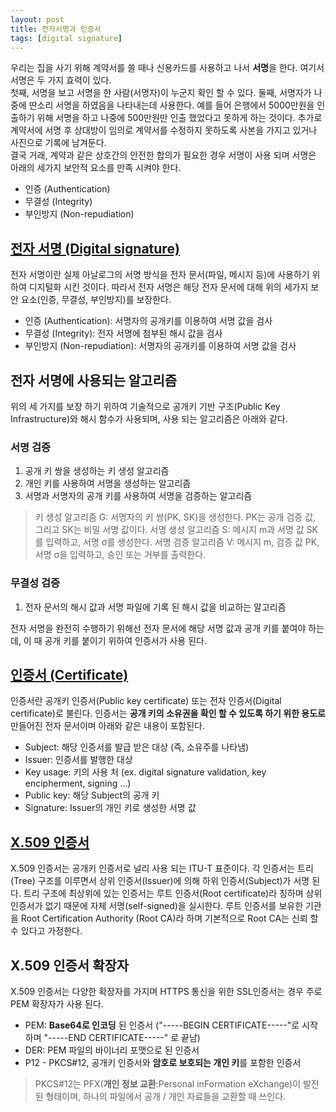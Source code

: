 ```yaml
---
layout: post
title: 전자서명과 인증서
tags: [digital signature]
---
```


 우리는 집을 사기 위해 계약서를 쓸 때나 신용카드를 사용하고 나서 **서명**을 한다. 여기서 서명은 두 가지 효력이 있다.  
 첫째, 서명을 보고 서명을 한 사람(서명자)이 누군지 확인 할 수 있다. 둘째, 서명자가 나중에 딴소리 서명을 하였음을 나타내는데 사용한다. 예를 들어 은행에서 5000만원을 인출하기 위해 서명을 하고 나중에 500만원만 인출 했었다고 못하게 하는 것이다. 추가로 계약서에 서명 후 상대방이 임의로 계약서를 수정하지 못하도록 사본을 가지고 있거나 사진으로 기록에 남겨둔다.  
 결국 거래, 계약과 같은 상호간의 안전한 합의가 필요한 경우 서명이 사용 되며 서명은 아래의 세가지 보안적 요소를 만족 시켜야 한다.
-	인증 (Authentication)
-	무결성 (Integrity)
-	부인방지 (Non-repudiation)

## [전자 서명 (Digital signature)][1]
 전자 서명이란 실제 아날로그의 서명 방식을 전자 문서(파일, 메시지 등)에 사용하기 위하여 디지털화 시킨 것이다. 따라서 전자 서명은 해당 전자 문서에 대해 위의 세가지 보안 요소(인증, 무결성, 부인방지)를 보장한다. 
-	인증 (Authentication): 서명자의 공개키를 이용하여 서명 값을 검사
-	무결성 (Integrity): 전자 서명에 첨부된 해시 값을 검사
-	부인방지 (Non-repudiation): 서명자의 공개키를 이용하여 서명 값을 검사

## 전자 서명에 사용되는 알고리즘
 위의 세 가지를 보장 하기 위하여 기술적으로 공개키 기반 구조(Public Key Infrastructure)와 해시 함수가 사용되며, 사용 되는 알고리즘은 아래와 같다.
### 서명 검증
1.	공개 키 쌍을 생성하는 키 생성 알고리즘
2.	개인 키를 사용하여 서명을 생성하는 알고리즘
3.	서명과 서명자의 공개 키를 사용하여 서명을 검증하는 알고리즘
> 키 생성 알고리즘 G: 서명자의 키 쌍(PK, SK)을 생성한다. PK는 공개 검증 값, 그리고 SK는 비밀 서명 값이다.
> 서명 생성 알고리즘 S: 메시지 m과 서명 값 SK를 입력하고, 서명 σ를 생성한다.
> 서명 검증 알고리즘 V: 메시지 m, 검증 값 PK, 서명 σ을 입력하고, 승인 또는 거부를 출력한다.
### 무결성 검증
1.	전자 문서의 해시 값과 서명 파일에 기록 된 해시 값을 비교하는 알고리즘

 전자 서명을 완전히 수행하기 위해선 전자 문서에 해당 서명 값과 공개 키를 붙여야 하는데, 이 때 공개 키를 붙이기 위하여 인증서가 사용 된다.

## [인증서 (Certificate)][3]
 인증서란 공개키 인증서(Public key certificate) 또는 전자 인증서(Digital certificate)로 불린다. 인증서는 **공개 키의 소유권을 확인 할 수 있도록 하기 위한 용도로** 만들어진 전자 문서이며 아래와 같은 내용이 포함된다. 
-	Subject: 해당 인증서를 발급 받은 대상 (즉, 소유주를 나타냄)
-	Issuer: 인증서를 발행한 대상
-	Key usage:  키의 사용 처 (ex. digital signature validation, key encipherment,  signing …)
-	Public key: 해당 Subject의 공개 키
-	Signature:  Issuer의 개인 키로 생성한 서명 값

## [X.509 인증서][4]
X.509 인증서는 공개키 인증서로 널리 사용 되는 ITU-T 표준이다. 각 인증서는 트리(Tree) 구조를 이루면서 상위 인증서(Issuer)에 의해 하위 인증서(Subject)가 서명 된다. 트리 구조에 최상위에 있는 인증서는 루트 인증서(Root certificate)라 칭하며 상위 인증서가 없기 때문에 자체 서명(self-signed)을 실시한다. 루트 인증서를 보유한 기관을 Root Certification Authority (Root CA)라 하며 기본적으로 Root CA는 신뢰 할 수 있다고 가정한다.

## X.509 인증서 확장자
 X.509 인증서는 다양한 확장자를 가지며 HTTPS 통신을 위한 SSL인증서는 경우 주로 PEM 확장자가 사용 된다.
- PEM: **Base64로 인코딩** 된 인증서
	("-----BEGIN CERTIFICATE-----"로 시작하며 "-----END CERTIFICATE-----" 로 끝남)
- DER: PEM 파일의 바이너리 포맷으로 된 인증서
- P12 - PKCS#12, 공개키 인증서와 **암호로 보호되는 개인 키**를 포함한 인증서
> PKCS#12는 PFX(**개인 정보 교환**:Personal inFormation eXchange)이 발전된 형태이며,
  하나의 파일에서 공개 / 개인 자료들을 교환할 때 쓰인다.

[1]:https://en.wikipedia.org/wiki/Digital_signature 
[2]:https://en.wikipedia.org/wiki/Public_key_infrastructure
[3]:https://en.wikipedia.org/wiki/Public_key_certificate
[4]:https://en.wikipedia.org/wiki/X.509
